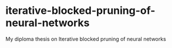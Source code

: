 # iterative-blocked-pruning-of-neural-networks
My diploma thesis on Iterative blocked pruning of neural networks
